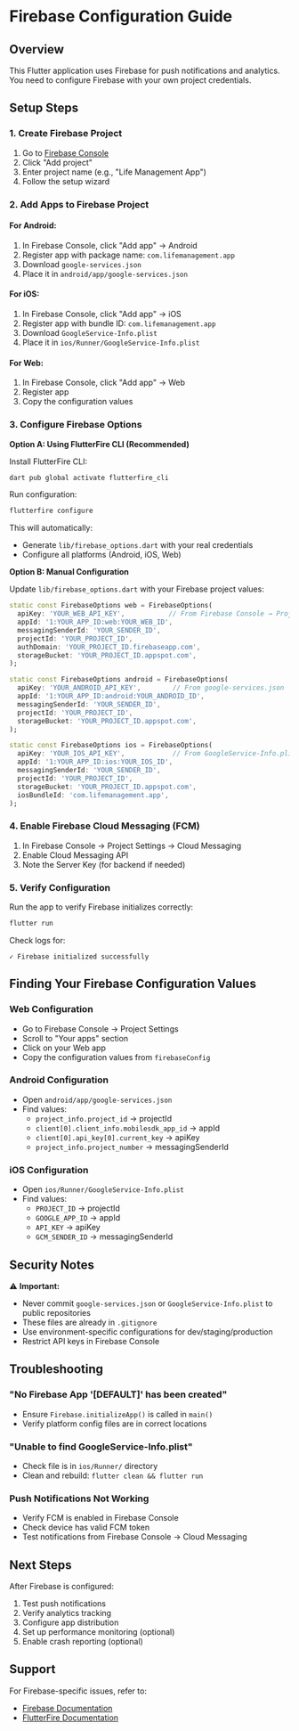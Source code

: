 # Firebase Configuration Guide

## Overview
This Flutter application uses Firebase for push notifications and analytics. You need to configure Firebase with your own project credentials.

## Setup Steps

### 1. Create Firebase Project
1. Go to [Firebase Console](https://console.firebase.google.com)
2. Click "Add project"
3. Enter project name (e.g., "Life Management App")
4. Follow the setup wizard

### 2. Add Apps to Firebase Project

#### For Android:
1. In Firebase Console, click "Add app" → Android
2. Register app with package name: `com.lifemanagement.app`
3. Download `google-services.json`
4. Place it in `android/app/google-services.json`

#### For iOS:
1. In Firebase Console, click "Add app" → iOS
2. Register app with bundle ID: `com.lifemanagement.app`
3. Download `GoogleService-Info.plist`
4. Place it in `ios/Runner/GoogleService-Info.plist`

#### For Web:
1. In Firebase Console, click "Add app" → Web
2. Register app
3. Copy the configuration values

### 3. Configure Firebase Options

**Option A: Using FlutterFire CLI (Recommended)**

Install FlutterFire CLI:
```bash
dart pub global activate flutterfire_cli
```

Run configuration:
```bash
flutterfire configure
```

This will automatically:
- Generate `lib/firebase_options.dart` with your real credentials
- Configure all platforms (Android, iOS, Web)

**Option B: Manual Configuration**

Update `lib/firebase_options.dart` with your Firebase project values:

```dart
static const FirebaseOptions web = FirebaseOptions(
  apiKey: 'YOUR_WEB_API_KEY',           // From Firebase Console → Project Settings → Web apps
  appId: '1:YOUR_APP_ID:web:YOUR_WEB_ID',
  messagingSenderId: 'YOUR_SENDER_ID',
  projectId: 'YOUR_PROJECT_ID',
  authDomain: 'YOUR_PROJECT_ID.firebaseapp.com',
  storageBucket: 'YOUR_PROJECT_ID.appspot.com',
);

static const FirebaseOptions android = FirebaseOptions(
  apiKey: 'YOUR_ANDROID_API_KEY',        // From google-services.json
  appId: '1:YOUR_APP_ID:android:YOUR_ANDROID_ID',
  messagingSenderId: 'YOUR_SENDER_ID',
  projectId: 'YOUR_PROJECT_ID',
  storageBucket: 'YOUR_PROJECT_ID.appspot.com',
);

static const FirebaseOptions ios = FirebaseOptions(
  apiKey: 'YOUR_IOS_API_KEY',            // From GoogleService-Info.plist
  appId: '1:YOUR_APP_ID:ios:YOUR_IOS_ID',
  messagingSenderId: 'YOUR_SENDER_ID',
  projectId: 'YOUR_PROJECT_ID',
  storageBucket: 'YOUR_PROJECT_ID.appspot.com',
  iosBundleId: 'com.lifemanagement.app',
);
```

### 4. Enable Firebase Cloud Messaging (FCM)

1. In Firebase Console → Project Settings → Cloud Messaging
2. Enable Cloud Messaging API
3. Note the Server Key (for backend if needed)

### 5. Verify Configuration

Run the app to verify Firebase initializes correctly:

```bash
flutter run
```

Check logs for:
```
✓ Firebase initialized successfully
```

## Finding Your Firebase Configuration Values

### Web Configuration
- Go to Firebase Console → Project Settings
- Scroll to "Your apps" section
- Click on your Web app
- Copy the configuration values from `firebaseConfig`

### Android Configuration
- Open `android/app/google-services.json`
- Find values:
  - `project_info.project_id` → projectId
  - `client[0].client_info.mobilesdk_app_id` → appId
  - `client[0].api_key[0].current_key` → apiKey
  - `project_info.project_number` → messagingSenderId

### iOS Configuration
- Open `ios/Runner/GoogleService-Info.plist`
- Find values:
  - `PROJECT_ID` → projectId
  - `GOOGLE_APP_ID` → appId
  - `API_KEY` → apiKey
  - `GCM_SENDER_ID` → messagingSenderId

## Security Notes

⚠️ **Important:**
- Never commit `google-services.json` or `GoogleService-Info.plist` to public repositories
- These files are already in `.gitignore`
- Use environment-specific configurations for dev/staging/production
- Restrict API keys in Firebase Console

## Troubleshooting

### "No Firebase App '[DEFAULT]' has been created"
- Ensure `Firebase.initializeApp()` is called in `main()`
- Verify platform config files are in correct locations

### "Unable to find GoogleService-Info.plist"
- Check file is in `ios/Runner/` directory
- Clean and rebuild: `flutter clean && flutter run`

### Push Notifications Not Working
- Verify FCM is enabled in Firebase Console
- Check device has valid FCM token
- Test notifications from Firebase Console → Cloud Messaging

## Next Steps

After Firebase is configured:
1. Test push notifications
2. Verify analytics tracking
3. Configure app distribution
4. Set up performance monitoring (optional)
5. Enable crash reporting (optional)

## Support

For Firebase-specific issues, refer to:
- [Firebase Documentation](https://firebase.google.com/docs)
- [FlutterFire Documentation](https://firebase.flutter.dev)
